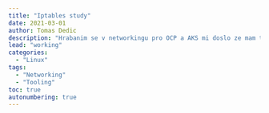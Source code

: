 ```yaml
---
title: "Iptables study"
date: 2021-03-01
author: Tomas Dedic
description: "Hrabanim se v networkingu pro OCP a AKS mi doslo ze mam trochu mezery v iptables"
lead: "working"
categories:
  - "Linux"
tags:
  - "Networking"
  - "Tooling"
toc: true
autonumbering: true
---
```

